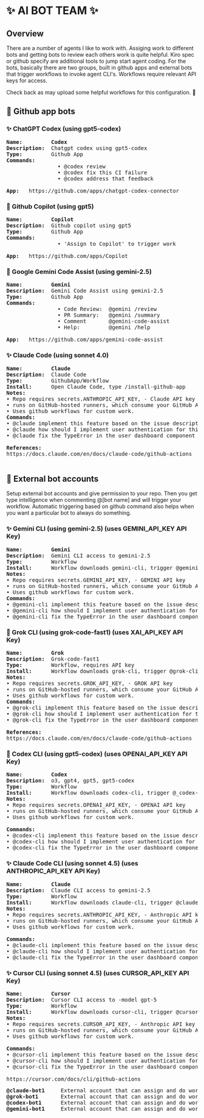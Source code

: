 
# ✨ AI BOT TEAM ✨

## Overview
There are a number of agents I like to work with. Assiging work to different bots and getting bots to review each others work is quite helpful. 
Kiro spec or github specify are additional tools to jump start agent coding. For the bots, basically there are two groups, built in github apps and external bots that trigger workflows to invoke agent CLI's. Workflows require relevant API keys for access.

Check back as may upload some helpful workflows for this configuration. 👀 

## 🤖 Github app bots

### ✨ ChatGPT Codex (using gpt5-codex)
<pre>
<b>Name:</b>         <b>Codex</b>
<b>Description:</b>  Chatgpt codex using gpt5-codex
<b>Type:</b>         Github App
<b>Commands:</b>     
                • @codex review
                • @codex fix this CI failure  
                • @codex address that feedback

<b>App:</b>   https://github.com/apps/chatgpt-codex-connector
</pre>


### 🌟 Github Copilot (using gpt5)
<pre>
<b>Name:</b>         <b>Copilot</b>
<b>Description:</b>  Github copilot using gpt5
<b>Type:</b>         Github App
<b>Commands:</b>     
                • 'Assign to Copilot' to trigger work        

<b>App:</b>   https://github.com/apps/Copilot
</pre>


### 💫 Google Gemini Code Assist (using gemini-2.5)
<pre>
<b>Name:</b>         <b>Gemini</b>
<b>Description:</b>  Gemini Code Assist using gemini-2.5
<b>Type:</b>         Github App
<b>Commands:</b>     
                • Code Review:  @gemini /review
                • PR Summary:   @gemini /summary
                • Comment       @gemini-code-assist
                • Help:         @gemini /help

<b>App:</b>   https://github.com/apps/gemini-code-assist
</pre>

### ✨ Claude Code (using sonnet 4.0)
<pre>
<b>Name:</b>         <b>Claude</b>
<b>Description:</b>  Claude Code
<b>Type:</b>         GithubApp/Workflow
<b>Install:</b>      Open Claude Code, type /install-github-app
<b>Notes:</b>        
• Repo requires secrets.ANTHROPIC_API_KEY, - Claude API key
• runs on GitHub-hosted runners, which consume your GitHub Actions minutes
• Uses github workflows for custom work. 
<b>Commands:</b>     
• @claude implement this feature based on the issue description
• @claude how should I implement user authentication for this endpoint?
• @claude fix the TypeError in the user dashboard component
       
<b>References:</b>
https://docs.claude.com/en/docs/claude-code/github-actions

</pre>

## 🤖 External bot accounts 
Setup external bot accounts and give permission to your repo. Then you get type intelligence when commenting @[bot name] and will trigger your workflow. Automatic triggering based on github command also helps when you want a particular bot to always do something.



### ✨ Gemini CLI (using gemini-2.5) (uses GEMINI_API_KEY API Key)

<pre>
<b>Name:</b>         <b>Gemini</b>
<b>Description:</b>  Gemini CLI access to gemini-2.5
<b>Type:</b>         Workflow
<b>Install:</b>      Workflow downloads gemini-cli, trigger @gemini-cli
<b>Notes:</b>        
• Repo requires secrets.GEMINI_API_KEY, - GEMINI API key
• runs on GitHub-hosted runners, which consume your GitHub Actions minutes
• Uses github workflows for custom work. 
<b>Commands:</b>     
• @gemini-cli implement this feature based on the issue description
• @gemini-cli how should I implement user authentication for this endpoint?
• @gemini-cli fix the TypeError in the user dashboard component
</pre>

### 🌟 Grok CLI (using grok-code-fast1) (uses XAI_API_KEY API Key)
<pre>
<b>Name:</b>         <b>Grok</b>
<b>Description:</b>  Grok-code-fast1 
<b>Type:</b>         Workflow, requires API key
<b>Install:</b>      Workflow downloads grok-cli, trigger @grok-cli
<b>Notes:</b>        
• Repo requires secrets.GROK_API_KEY, - GROK API key
• runs on GitHub-hosted runners, which consume your GitHub Actions minutes
• Uses github workflows for custom work. 
<b>Commands:</b>     
• @grok-cli implement this feature based on the issue description
• @grok-cli how should I implement user authentication for this endpoint?
• @grok-cli fix the TypeError in the user dashboard component
       
<b>References:</b>
https://docs.claude.com/en/docs/claude-code/github-actions
</pre>

### 🤖 Codex CLI (using gpt5-codex)  (uses OPENAI_API_KEY API Key)
<pre>
<b>Name:</b>         <b>Codex</b>
<b>Description:</b>  o3, gpt4, gpt5, gpt5-codex
<b>Type:</b>         Workflow
<b>Install:</b>      Workflow downloads codex-cli, trigger @_codex-cli
<b>Notes:</b>        
• Repo requires secrets.OPENAI_API_KEY, - OPENAI API key
• runs on GitHub-hosted runners, which consume your GitHub Actions minutes
• Uses github workflows for custom work. 

<b>Commands:</b>     
• @codex-cli implement this feature based on the issue description
• @codex-cli how should I implement user authentication for this endpoint?
• @codex-cli fix the TypeError in the user dashboard component
</pre>

### ✨ Claude Code CLI (using sonnet 4.5) (uses ANTHROPIC_API_KEY API Key)
<pre>
<b>Name:</b>         <b>Claude</b>
<b>Description:</b>  Claude CLI access to gemini-2.5
<b>Type:</b>         Workflow
<b>Install:</b>      Workflow downloads claude-cli, trigger @claude-cli
<b>Notes:</b>        
• Repo requires secrets.ANTHROPIC_API_KEY, - Anthropic API key
• runs on GitHub-hosted runners, which consume your GitHub Actions minutes
• Uses github workflows for custom work. 

<b>Commands:</b>     
• @claude-cli implement this feature based on the issue description
• @claude-cli how should I implement user authentication for this endpoint?
• @claude-cli fix the TypeError in the user dashboard component
</pre>

### ✨ Cursor CLI (using sonnet 4.5) (uses CURSOR_API_KEY API Key)
<pre>
<b>Name:</b>         <b>Cursor</b>
<b>Description:</b>  Cursor CLI access to -model gpt-5
<b>Type:</b>         Workflow
<b>Install:</b>      Workflow downloads cursor-cli, trigger @cursor-cli
<b>Notes:</b>        
• Repo requires secrets.CURSOR_API_KEY, - Anthropic API key
• runs on GitHub-hosted runners, which consume your GitHub Actions minutes
• Uses github workflows for custom work. 

<b>Commands:</b>     
• @cursor-cli implement this feature based on the issue description
• @cursor-cli how should I implement user authentication for this endpoint?
• @cursor-cli fix the TypeError in the user dashboard component

https://cursor.com/docs/cli/github-actions
</pre>

<pre>
<b>@claude-bot1</b>     External account that can assign and do work per workflow.
<b>@grok-bot1</b>       External account that can assign and do work per workflow.
<b>@codex-bot1</b>      External account that can assign and do work per workflow.
<b>@gemini-bot1</b>     External account that can assign and do work per workflow.
</pre>



